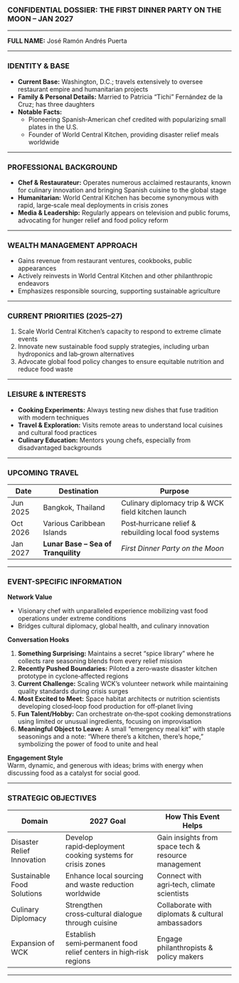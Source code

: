 ### **CONFIDENTIAL DOSSIER: THE FIRST DINNER PARTY ON THE MOON – JAN 2027**

---

**FULL NAME:** José Ramón Andrés Puerta

---

### **IDENTITY & BASE**
- **Current Base:** Washington, D.C.; travels extensively to oversee restaurant empire and humanitarian projects  
- **Family & Personal Details:** Married to Patricia “Tichi” Fernández de la Cruz; has three daughters  
- **Notable Facts:**  
  - Pioneering Spanish‑American chef credited with popularizing small plates in the U.S.  
  - Founder of World Central Kitchen, providing disaster relief meals worldwide  

---

### **PROFESSIONAL BACKGROUND**
- **Chef & Restaurateur:** Operates numerous acclaimed restaurants, known for culinary innovation and bringing Spanish cuisine to the global stage  
- **Humanitarian:** World Central Kitchen has become synonymous with rapid, large‑scale meal deployments in crisis zones  
- **Media & Leadership:** Regularly appears on television and public forums, advocating for hunger relief and food policy reform  

---

### **WEALTH MANAGEMENT APPROACH**
- Gains revenue from restaurant ventures, cookbooks, public appearances  
- Actively reinvests in World Central Kitchen and other philanthropic endeavors  
- Emphasizes responsible sourcing, supporting sustainable agriculture  

---

### **CURRENT PRIORITIES (2025–27)**
1. Scale World Central Kitchen’s capacity to respond to extreme climate events  
2. Innovate new sustainable food supply strategies, including urban hydroponics and lab‑grown alternatives  
3. Advocate global food policy changes to ensure equitable nutrition and reduce food waste  

---

### **LEISURE & INTERESTS**
- **Cooking Experiments:** Always testing new dishes that fuse tradition with modern techniques  
- **Travel & Exploration:** Visits remote areas to understand local cuisines and cultural food practices  
- **Culinary Education:** Mentors young chefs, especially from disadvantaged backgrounds  

---

### **UPCOMING TRAVEL**

| Date     | Destination                           | Purpose                                                |
|----------|---------------------------------------|--------------------------------------------------------|
| Jun 2025 | Bangkok, Thailand                     | Culinary diplomacy trip & WCK field kitchen launch     |
| Oct 2026 | Various Caribbean Islands             | Post‑hurricane relief & rebuilding local food systems  |
| Jan 2027 | **Lunar Base – Sea of Tranquility**   | *First Dinner Party on the Moon*                      |

---

### **EVENT-SPECIFIC INFORMATION**

**Network Value**  
- Visionary chef with unparalleled experience mobilizing vast food operations under extreme conditions  
- Bridges cultural diplomacy, global health, and culinary innovation

**Conversation Hooks**  
1. **Something Surprising:** Maintains a secret “spice library” where he collects rare seasoning blends from every relief mission  
2. **Recently Pushed Boundaries:** Piloted a zero‑waste disaster kitchen prototype in cyclone‑affected regions  
3. **Current Challenge:** Scaling WCK’s volunteer network while maintaining quality standards during crisis surges  
4. **Most Excited to Meet:** Space habitat architects or nutrition scientists developing closed‑loop food production for off‑planet living  
5. **Fun Talent/Hobby:** Can orchestrate on‑the‑spot cooking demonstrations using limited or unusual ingredients, focusing on improvisation  
6. **Meaningful Object to Leave:** A small “emergency meal kit” with staple seasonings and a note: “Where there’s a kitchen, there’s hope,” symbolizing the power of food to unite and heal

**Engagement Style**  
Warm, dynamic, and generous with ideas; brims with energy when discussing food as a catalyst for social good.

---

### **STRATEGIC OBJECTIVES**

| Domain                      | 2027 Goal                                                     | How This Event Helps                                |
|-----------------------------|---------------------------------------------------------------|-----------------------------------------------------|
| Disaster Relief Innovation  | Develop rapid‑deployment cooking systems for crisis zones     | Gain insights from space tech & resource management |
| Sustainable Food Solutions  | Enhance local sourcing and waste reduction worldwide          | Connect with agri‑tech, climate scientists          |
| Culinary Diplomacy          | Strengthen cross‑cultural dialogue through cuisine            | Collaborate with diplomats & cultural ambassadors   |
| Expansion of WCK            | Establish semi‑permanent food relief centers in high‑risk regions | Engage philanthropists & policy makers              |

---
